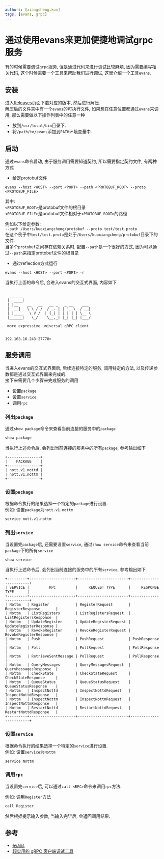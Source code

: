 ```yaml
---
authors: [xiangcheng.kuo]
tags: [evans, grpc]
---
```


# 通过使用evans来更加便捷地调试grpc服务

有的时候需要调试`grpc`服务, 但是通过代码来进行调试比较麻烦, 因为需要编写相关代码, 这个时候需要一个工具来帮助我们进行调试,
这里介绍一个工具`evans`.

<!--truncate-->

## 安装

进入[Releases](https://github.com/ktr0731/evans/releases)页面下载对应的版本, 然后进行解压. <br/>
解压后的文件夹中有一个`evans`的可执行文件, 如果想在任意位置都通过`evans`来调用, 那么需要做以下操作列表中的任意一种

- 放到`/usr/local/bin`目录下.
- 将`/path/to/evans`添加到`PATH`环境变量中.

## 启动

通过`evans`命令启动, 由于服务调用需要知道契约, 所以需要指定契约文件, 有两种方式

- 给定protobuf文件

```log
evans --host <HOST> --port <PORT> --path <PROTOBUF_ROOT> --proto <PROTOBUF_FILE>
```

其中:<br/>
`<PROTOBUF_ROOT>`是protobuf文件的根目录<br/>
`<PROTOBUF_FILE>`是protobuf文件相对于`<PROTOBUF_ROOT>`的路径<br/>

例如以下给定参数:<br/>
`--path /Users/kuoxiangcheng/protobuf --proto test/test.proto`<br/>
在这个例子中`test/test.proto`是处于`/Users/kuoxiangcheng/protobuf`目录下的文件.<br/>
当多个`protobuf`之间存在依赖关系时, 配置`--path`是一个很好的方式, 因为可以通过`--path`来指定protobuf文件的根目录

- 通过reflection方式运行

```log
evans --host <HOST> --port <PORT> -r
```

当执行上面的命令后, 会进入evans的交互式界面, 内容如下

```log

  ______
 |  ____|
 | |__    __   __   __ _   _ __    ___
 |  __|   \ \ / /  / _. | | '_ \  / __|
 | |____   \ V /  | (_| | | | | | \__ \
 |______|   \_/    \__,_| |_| |_| |___/

 more expressive universal gRPC client


192.168.16.243:27778>
```

## 服务调用

当进入evans的交互式界面后, 后续连接特定的服务, 调用特定的方法, 以及传递参数都是通过交互式界面来完成的.<br/>
接下来需要几个步骤来完成服务的调用

- 设置`package`
- 设置`service`
- 调用`rpc`

### 列出`package`

通过`show package`命令来查看当前连接的服务中的`package`

```bash
show package
```

当执行上述命令后, 会列出当前连接的服务中的所有`package`, 参考输出如下

```log
+---------------+
|    PACKAGE    |
+---------------+
| nott.v1.nottd |
| nott.v1.nottm |
+---------------+
```

### 设置`package`

根据命令执行的结果选择一个特定的`package`进行设置.<br/>
例如: 设置`package`为`nott.v1.nottm`

```bash
service nott.v1.nottm
```

### 列出`service`

当设置完`package`后, 还需要设置`service`, 通过`show service`命令来查看当前`package`下的所有`service`

```bash
show service
```

当执行上述命令后, 会列出当前连接的服务中的所有`service`, 参考输出如下

```log
+---------+---------------------+-----------------------+------------------------+
| SERVICE |         RPC         |     REQUEST TYPE      |     RESPONSE TYPE      |
+---------+---------------------+-----------------------+------------------------+
| Nottm   | Register            | RegisterRequest       | RegisterResponse       |
| Nottm   | ListRegisters       | ListRegistersRequest  | ListRegistersResponse  |
| Nottm   | UpdateRegister      | UpdateRegisterRequest | UpdateRegisterResponse |
| Nottm   | RevokeRegister      | RevokeRegisterRequest | RevokeRegisterResponse |
| Nottm   | Push                | PushRequest           | PushResponse           |
| Nottm   | Poll                | PollRequest           | PollResponse           |
| Nottm   | RetrieveSentMessage | PollRequest           | PollResponse           |
| Nottm   | QueryMessages       | QueryMessagesRequest  | QueryMessagesResponse  |
| Nottm   | CheckState          | CheckStateRequest     | CheckStateResponse     |
| Nottm   | QueueStatus         | QueueStatusRequest    | QueueStatusResponse    |
| Nottm   | InspectNottd        | InspectNottdRequest   | InspectNottdResponse   |
| Nottm   | InspectNottm        | InspectNottmRequest   | InspectNottmResponse   |
| Nottm   | RestartNottd        | RestartNottdRequest   | RestartNottdResponse   |
+---------+---------------------+-----------------------+------------------------+
```

### 设置`service`

根据命令执行的结果选择一个特定的`service`进行设置.<br/>
例如: 设置`service`为`Nottm`

```bash
service Nottm
```

### 调用`rpc`

当设置完`service`后, 可以通过`call <RPC>`命令来调用`rpc`方法.<br/>

例如: 调用`Register`方法

```bash
call Register
```

然后根据提示输入参数, 当输入完毕后, 会返回调用结果.<br/>

## 参考

- [evans](https://github.com/ktr0731/evans)
- [超实用的 gRPC 客户端调试工具](https://cloud.tencent.com/developer/article/1892716)